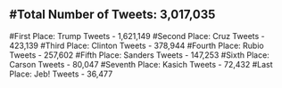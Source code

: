 #Total Number of Tweets: 3,017,035 
---
#First Place: Trump Tweets - 1,621,149
#Second Place: Cruz Tweets - 423,139
#Third Place: Clinton Tweets - 378,944
#Fourth Place: Rubio Tweets - 257,602
#Fifth Place: Sanders Tweets - 147,253
#Sixth Place: Carson Tweets - 80,047
#Seventh Place: Kasich Tweets - 72,432
#Last Place: Jeb! Tweets - 36,477

